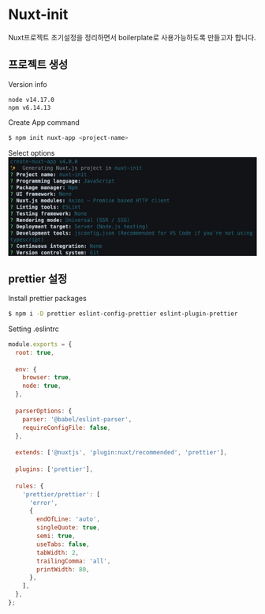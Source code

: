 # Nuxt-init

Nuxt프로젝트 초기설정을 정리하면서 boilerplate로 사용가능하도록 만들고자 합니다.

##  프로젝트 생성

Version info
```
node v14.17.0
npm v6.14.13
```

Create App command
```bash
$ npm init nuxt-app <project-name>
```

Select options
<img src="/assets/images/project-options.png" alt="project options" style="display: block;">

## prettier 설정

Install prettier packages
```bash
$ npm i -D prettier eslint-config-prettier eslint-plugin-prettier
```

Setting .eslintrc
```js
module.exports = {
  root: true,

  env: {
    browser: true,
    node: true,
  },

  parserOptions: {
    parser: '@babel/eslint-parser',
    requireConfigFile: false,
  },

  extends: ['@nuxtjs', 'plugin:nuxt/recommended', 'prettier'],

  plugins: ['prettier'],

  rules: {
    'prettier/prettier': [
      'error',
      {
        endOfLine: 'auto',
        singleQuote: true,
        semi: true,
        useTabs: false,
        tabWidth: 2,
        trailingComma: 'all',
        printWidth: 80,
      },
    ],
  },
};
```